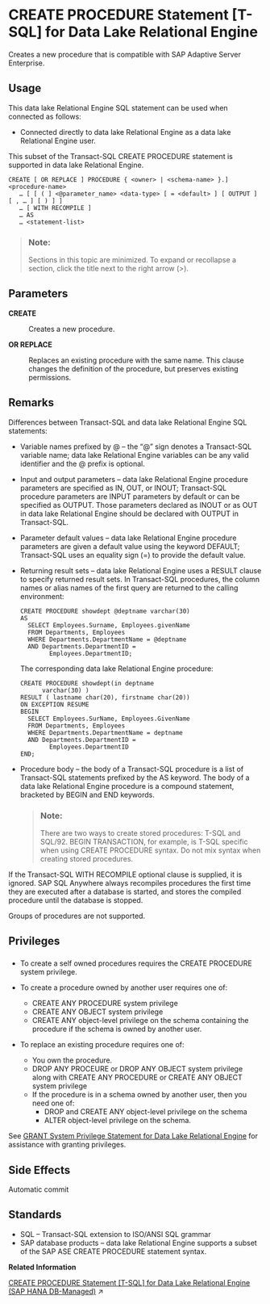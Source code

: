 <!-- loioa618891584f210158ae1b5a5cdce0a34 -->

# CREATE PROCEDURE Statement \[T-SQL\] for Data Lake Relational Engine

Creates a new procedure that is compatible with SAP Adaptive Server Enterprise.



<a name="loioa618891584f210158ae1b5a5cdce0a34__section_azh_5fj_znb"/>

## Usage

This data lake Relational Engine SQL statement can be used when connected as follows:

-   Connected directly to data lake Relational Engine as a data lake Relational Engine user.



This subset of the Transact-SQL CREATE PROCEDURE statement is supported in data lake Relational Engine.



```
CREATE [ OR REPLACE ] PROCEDURE { <owner> | <schema-name> }.]<procedure-name>
   … [ [ ( ] <@parameter_name> <data-type> [ = <default> ] [ OUTPUT ] [ , … ] [ ) ] ]
   … [ WITH RECOMPILE ]
   … AS
   … <statement-list>
```



> ### Note:  
> Sections in this topic are minimized. To expand or recollapse a section, click the title next to the right arrow \(*\>*\).



<a name="loioa618891584f210158ae1b5a5cdce0a34__create_tsql_proc_parameters1"/>

## Parameters


<dl>
<dt><b>

CREATE

</b></dt>
<dd>

Creates a new procedure.



</dd><dt><b>

OR REPLACE

</b></dt>
<dd>

Replaces an existing procedure with the same name. This clause changes the definition of the procedure, but preserves existing permissions.



</dd>
</dl>



<a name="loioa618891584f210158ae1b5a5cdce0a34__create_tsql_proc_remarks1"/>

## Remarks

Differences between Transact-SQL and data lake Relational Engine SQL statements:

-   Variable names prefixed by @ – the “@” sign denotes a Transact-SQL variable name; data lake Relational Engine variables can be any valid identifier and the @ prefix is optional.

-   Input and output parameters – data lake Relational Engine procedure parameters are specified as IN, OUT, or INOUT; Transact-SQL procedure parameters are INPUT parameters by default or can be specified as OUTPUT. Those parameters declared as INOUT or as OUT in data lake Relational Engine should be declared with OUTPUT in Transact-SQL.

-   Parameter default values – data lake Relational Engine procedure parameters are given a default value using the keyword DEFAULT; Transact-SQL uses an equality sign \(=\) to provide the default value.

-   Returning result sets – data lake Relational Engine uses a RESULT clause to specify returned result sets. In Transact-SQL procedures, the column names or alias names of the first query are returned to the calling environment:

    ```
    CREATE PROCEDURE showdept @deptname varchar(30)
    AS
      SELECT Employees.Surname, Employees.givenName
      FROM Departments, Employees
      WHERE Departments.DepartmentName = @deptname
      AND Departments.DepartmentID =
            Employees.DepartmentID;
    ```

    The corresponding data lake Relational Engine procedure:

    ```
    CREATE PROCEDURE showdept(in deptname 
          varchar(30) )
    RESULT ( lastname char(20), firstname char(20))
    ON EXCEPTION RESUME
    BEGIN
      SELECT Employees.SurName, Employees.GivenName
      FROM Departments, Employees
      WHERE Departments.DepartmentName = deptname
      AND Departments.DepartmentID =
            Employees.DepartmentID
    END;
    ```

-   Procedure body – the body of a Transact-SQL procedure is a list of Transact-SQL statements prefixed by the AS keyword. The body of a data lake Relational Engine procedure is a compound statement, bracketed by BEGIN and END keywords.

    > ### Note:  
    > There are two ways to create stored procedures: T-SQL and SQL/92. BEGIN TRANSACTION, for example, is T-SQL specific when using CREATE PROCEDURE syntax. Do not mix syntax when creating stored procedures.


If the Transact-SQL WITH RECOMPILE optional clause is supplied, it is ignored. SAP SQL Anywhere always recompiles procedures the first time they are executed after a database is started, and stores the compiled procedure until the database is stopped.

Groups of procedures are not supported.



<a name="loioa618891584f210158ae1b5a5cdce0a34__create_tsql_proc_privileges1"/>

## Privileges



### 

-   To create a self owned procedures requires the CREATE PROCEDURE system privilege.
-   To create a procedure owned by another user requires one of:
    -   CREATE ANY PROCEDURE system privilege
    -   CREATE ANY OBJECT system privilege
    -   CREATE ANY object-level privilege on the schema containing the procedure if the schema is owned by another user.

-   To replace an existing procedure requires one of:
    -   You own the procedure.
    -   DROP ANY PROCEURE or DROP ANY OBJECT system privilege along with CREATE ANY PROCEDURE or CREATE ANY OBJECT system privilege
    -   If the procedure is in a schema owned by another user, then you need one of:
        -   DROP and CREATE ANY object-level privilege on the schema
        -   ALTER object-level privilege on the schema.



See [GRANT System Privilege Statement for Data Lake Relational Engine](grant-system-privilege-statement-for-data-lake-relational-engine-a3dfcb0.md) for assistance with granting privileges.



<a name="loioa618891584f210158ae1b5a5cdce0a34__create_tsql_proc_side_effects1"/>

## Side Effects

Automatic commit



<a name="loioa618891584f210158ae1b5a5cdce0a34__creat_tsql_proc_standards1"/>

## Standards

-   SQL – Transact-SQL extension to ISO/ANSI SQL grammar
-   SAP database products – data lake Relational Engine supports a subset of the SAP ASE CREATE PROCEDURE statement syntax.

**Related Information**  


[CREATE PROCEDURE Statement \[T-SQL\] for Data Lake Relational Engine (SAP HANA DB-Managed)](https://help.sap.com/viewer/a898e08b84f21015969fa437e89860c8/2024_3_QRC/en-US/873f31b35574493f8d3a7974681eccb3.html "Creates a new procedure that is compatible with SAP Adaptive Server Enterprise.") :arrow_upper_right:

